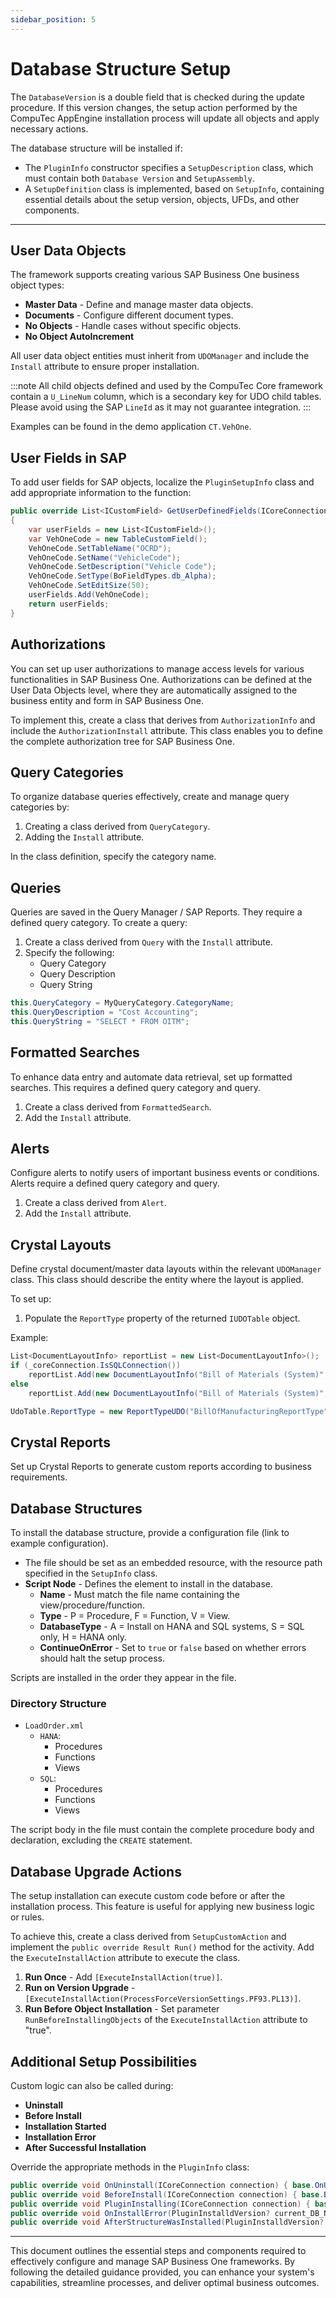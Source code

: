 ```yaml
---
sidebar_position: 5
---
```



# Database Structure Setup

The `DatabaseVersion` is a double field that is checked during the update procedure. If this version changes, the setup action performed by the CompuTec AppEngine installation process will update all objects and apply necessary actions.

The database structure will be installed if:

- The `PluginInfo` constructor specifies a `SetupDescription` class, which must contain both `Database Version` and `SetupAssembly`.
- A `SetupDefinition` class is implemented, based on `SetupInfo`, containing essential details about the setup version, objects, UFDs, and other components.

---

## User Data Objects

The framework supports creating various SAP Business One business object types:

- **Master Data** - Define and manage master data objects.
- **Documents** - Configure different document types.
- **No Objects** - Handle cases without specific objects.
- **No Object AutoIncrement**

All user data object entities must inherit from `UDOManager` and include the `Install` attribute to ensure proper installation.

:::note
All child objects defined and used by the CompuTec Core framework contain a `U_LineNum` column, which is a secondary key for UDO child tables. Please avoid using the SAP `LineId` as it may not guarantee integration.
:::

Examples can be found in the demo application `CT.VehOne`.

## User Fields in SAP

To add user fields for SAP objects, localize the `PluginSetupInfo` class and add appropriate information to the function:

```csharp
public override List<ICustomField> GetUserDefinedFields(ICoreConnection connection)
{
    var userFields = new List<ICustomField>();
    var VehOneCode = new TableCustomField();
    VehOneCode.SetTableName("OCRD");
    VehOneCode.SetName("VehicleCode");
    VehOneCode.SetDescription("Vehicle Code");
    VehOneCode.SetType(BoFieldTypes.db_Alpha);
    VehOneCode.SetEditSize(50);
    userFields.Add(VehOneCode);
    return userFields;
}
```

## Authorizations

You can set up user authorizations to manage access levels for various functionalities in SAP Business One. Authorizations can be defined at the User Data Objects level, where they are automatically assigned to the business entity and form in SAP Business One.

To implement this, create a class that derives from `AuthorizationInfo` and include the `AuthorizationInstall` attribute. This class enables you to define the complete authorization tree for SAP Business One.

## Query Categories

To organize database queries effectively, create and manage query categories by:

1. Creating a class derived from `QueryCategory`.
2. Adding the `Install` attribute.

In the class definition, specify the category name.

## Queries

Queries are saved in the Query Manager / SAP Reports. They require a defined query category. To create a query:

1. Create a class derived from `Query` with the `Install` attribute.
2. Specify the following:
   - Query Category
   - Query Description
   - Query String

```csharp
this.QueryCategory = MyQueryCategory.CategoryName;
this.QueryDescription = "Cost Accounting";
this.QueryString = "SELECT * FROM OITM";
```

## Formatted Searches

To enhance data entry and automate data retrieval, set up formatted searches. This requires a defined query category and query.

1. Create a class derived from `FormattedSearch`.
2. Add the `Install` attribute.

## Alerts

Configure alerts to notify users of important business events or conditions. Alerts require a defined query category and query.

1. Create a class derived from `Alert`.
2. Add the `Install` attribute.

## Crystal Layouts

Define crystal document/master data layouts within the relevant `UDOManager` class. This class should describe the entity where the layout is applied.

To set up:

1. Populate the `ReportType` property of the returned `IUDOTable` object.

Example:

```csharp
List<DocumentLayoutInfo> reportList = new List<DocumentLayoutInfo>();
if (_coreConnection.IsSQLConnection())
    reportList.Add(new DocumentLayoutInfo("Bill of Materials (System)", @"Reports\CrystalReports\PF_BOM_SQL_EN.rpt", true, CompuTec.BaseLayer.UI.BoLanguages.ln_English));
else
    reportList.Add(new DocumentLayoutInfo("Bill of Materials (System)", @"Reports\CrystalReports\PF_BOM_HANA_EN.rpt", true, CompuTec.BaseLayer.UI.BoLanguages.ln_English));

UdoTable.ReportType = new ReportTypeUDO("BillOfManufacturingReportType", "", "CT_PF_OBOMCode", reportList);
```

## Crystal Reports

Set up Crystal Reports to generate custom reports according to business requirements.

## Database Structures

To install the database structure, provide a configuration file (link to example configuration).

- The file should be set as an embedded resource, with the resource path specified in the `SetupInfo` class.
- **Script Node** - Defines the element to install in the database.
  - **Name** - Must match the file name containing the view/procedure/function.
  - **Type** - P = Procedure, F = Function, V = View.
  - **DatabaseType** - A = Install on HANA and SQL systems, S = SQL only, H = HANA only.
  - **ContinueOnError** - Set to `true` or `false` based on whether errors should halt the setup process.

Scripts are installed in the order they appear in the file.

### Directory Structure

- `LoadOrder.xml`
  - `HANA`:
    - Procedures
    - Functions
    - Views
  - `SQL`:
    - Procedures
    - Functions
    - Views

The script body in the file must contain the complete procedure body and declaration, excluding the `CREATE` statement.

## Database Upgrade Actions

The setup installation can execute custom code before or after the installation process. This feature is useful for applying new business logic or rules.

To achieve this, create a class derived from `SetupCustomAction` and implement the `public override Result Run()` method for the activity. Add the `ExecuteInstallAction` attribute to execute the class.

1. **Run Once** - Add `[ExecuteInstallAction(true)]`.
2. **Run on Version Upgrade** - `[ExecuteInstallAction(ProcessForceVersionSettings.PF93.PL13)]`.
3. **Run Before Object Installation** - Set parameter `RunBeforeInstallingObjects` of the `ExecuteInstallAction` attribute to "true".

## Additional Setup Possibilities

Custom logic can also be called during:

- **Uninstall**
- **Before Install**
- **Installation Started**
- **Installation Error**
- **After Successful Installation**

Override the appropriate methods in the `PluginInfo` class:

```csharp
public override void OnUninstall(ICoreConnection connection) { base.OnUninstall(connection); }
public override void BeforeInstall(ICoreConnection connection) { base.BeforeInstall(connection); }
public override void PluginInstalling(ICoreConnection connection) { base.PluginInstalling(connection); }
public override void OnInstallError(PluginInstalldVersion? current_DB_Number, PluginInstalldVersion final_DB_Number, Result actionResult, Exception ex = null) { base.OnInstallError(current_DB_Number, final_DB_Number, actionResult, ex); }
public override void AfterStructureWasInstalled(PluginInstalldVersion? current_DB_Number, PluginInstalldVersion final_DB_Number, ICoreConnection coreConnection) { base.AfterStructureWasInstalled(current_DB_Number, final_DB_Number, coreConnection); }
```

---
This document outlines the essential steps and components required to effectively configure and manage SAP Business One frameworks. By following the detailed guidance provided, you can enhance your system's capabilities, streamline processes, and deliver optimal business outcomes.
